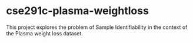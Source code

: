 # cse291c-plasma-weightloss
This project explores the problem of Sample Identifiability in the context of the Plasma weight loss dataset.
